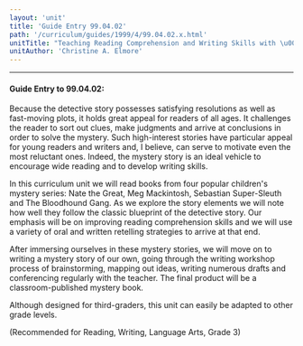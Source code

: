 ```yaml
---
layout: 'unit'
title: 'Guide Entry 99.04.02'
path: '/curriculum/guides/1999/4/99.04.02.x.html'
unitTitle: "Teaching Reading Comprehension and Writing Skills with \u0022Whodunits\u0022"
unitAuthor: 'Christine A. Elmore'
---
```


<body>
<hr/>
 <h4>
  Guide Entry to 99.04.02:
 </h4>
 Because the detective story possesses satisfying resolutions as well as fast-moving plots, it holds great appeal for readers of all ages.  It challenges the reader to sort out clues, make judgments and arrive at conclusions in order to solve the mystery.  Such high-interest stories have particular appeal for young readers and writers and, I believe, can serve to motivate even the most reluctant ones.  Indeed, the mystery story is an ideal vehicle to encourage wide reading and to develop writing skills.
 <p>
  In this curriculum unit we will read books from four popular children's mystery series:  Nate the Great, Meg Mackintosh, Sebastian Super-Sleuth and The Bloodhound Gang.  As we explore the story elements we will note how well they follow the classic blueprint of the detective story.  Our emphasis will be on improving reading comprehension skills and we will use a variety of oral and written retelling strategies to arrive at that end.
 </p>
 <p>
  After immersing ourselves in these mystery stories, we will move on to writing a mystery story of our own, going through the writing workshop process of brainstorming, mapping out ideas, writing numerous drafts and conferencing regularly with the teacher.  The final product will be a classroom-published mystery book.
 </p>
 <p>
  Although designed for third-graders, this unit can easily be adapted to other grade levels.
 </p>
 <p>
  (Recommended for Reading, Writing, Language Arts, Grade 3)
 </p>

</body>
